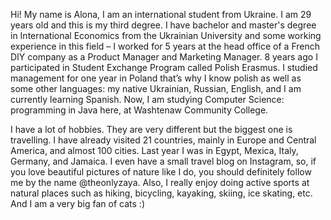 Hi! My name is Alona, I am an international student from Ukraine. I am 29 years old and this is my third degree. I have bachelor and master's degree in International Economics from the Ukrainian University and some working experience in this field – I worked for 5 years at the head office of a French DIY company as a Product Manager and Marketing Manager. 8 years ago I participated in Student Exchange Program called Polish Erasmus. I studied management for one year in Poland that’s why I know polish as well as some other languages: my native Ukrainian, Russian, English, and I am currently learning Spanish. Now, I am studying Computer Science: programming in Java here, at Washtenaw Community College.

I have a lot of hobbies. They are very different but the biggest one is travelling. I have already visited 21 countries, mainly in Europe and Central America, and almost 100 cities. Last year I was in Egypt, Mexica, Italy, Germany, and Jamaica. I even have a small travel blog on Instagram, so, if you love beautiful pictures of nature like I do, you should definitely follow me by the name @theonlyzaya. Also, I really enjoy doing active sports at natural places such as hiking, bicycling, kayaking, skiing, ice skating, etc. And I am a very big fan of cats :)
